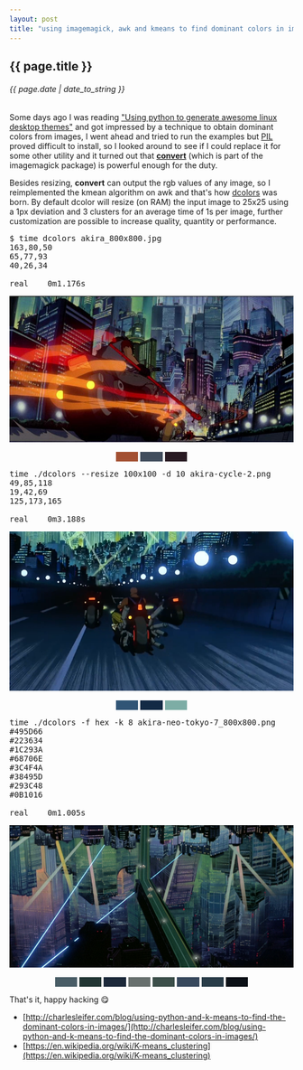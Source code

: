 ```yaml
---
layout: post
title: "using imagemagick, awk and kmeans to find dominant colors in images"
---
```


## {{ page.title }}

###### {{ page.date | date_to_string }}

Some days ago I was reading ["Using python to generate awesome linux desktop themes"](http://charlesleifer.com/blog/using-python-to-generate-awesome-linux-desktop-themes/) and got impressed by a technique to obtain dominant colors from images, I went ahead and tried to run the examples but [PIL](http://www.pythonware.com/products/pil/) proved difficult to install, so I looked around to see if I could replace it for some other utility and it turned out that [**convert**](http://www.imagemagick.org/script/convert.php) (which is part of the imagemagick package) is powerful enough for the duty.

Besides resizing, **convert** can output the rgb values of any image, so I reimplemented the kmean algorithm on awk and that's how [dcolors](https://raw.githubusercontent.com/chilicuil/learn/master/sh/tools/dcolors) was born. By default dcolor will resize (on RAM) the input image to 25x25 using a 1px deviation and 3 clusters for an average time of 1s per image, further customization are possible to increase quality, quantity or performance.

<pre class="lyric">
$ time dcolors akira_800x800.jpg
163,80,50
65,77,93
40,26,34

real    0m1.176s
</pre>
**[![](/assets/img/akira_800x800.jpg)](/assets/img/akira_800x800.jpg)**
<center>
<span style="background-color: #a35032">&nbsp;&nbsp;&nbsp;&nbsp;&nbsp;&nbsp;&nbsp;&nbsp;&nbsp;&nbsp;</span>
<span style="background-color: #414d5d">&nbsp;&nbsp;&nbsp;&nbsp;&nbsp;&nbsp;&nbsp;&nbsp;&nbsp;&nbsp;</span>
<span style="background-color: #281a22">&nbsp;&nbsp;&nbsp;&nbsp;&nbsp;&nbsp;&nbsp;&nbsp;&nbsp;&nbsp;</span>
</center>
<p></p>

<pre class="lyric">
time ./dcolors --resize 100x100 -d 10 akira-cycle-2.png
49,85,118
19,42,69
125,173,165

real    0m3.188s
</pre>
**[![](/assets/img/akira-cycle-2_800x800.png)](/assets/img/akira-cycle-2_800x800.png)**
<center>
<span style="background-color: #315576">&nbsp;&nbsp;&nbsp;&nbsp;&nbsp;&nbsp;&nbsp;&nbsp;&nbsp;&nbsp;</span>
<span style="background-color: #132a45">&nbsp;&nbsp;&nbsp;&nbsp;&nbsp;&nbsp;&nbsp;&nbsp;&nbsp;&nbsp;</span>
<span style="background-color: #7dada5">&nbsp;&nbsp;&nbsp;&nbsp;&nbsp;&nbsp;&nbsp;&nbsp;&nbsp;&nbsp;</span>
</center>
<p></p>

<pre class="lyric">
time ./dcolors -f hex -k 8 akira-neo-tokyo-7_800x800.png
#495D66
#223634
#1C293A
#68706E
#3C4F4A
#38495D
#293C48
#0B1016

real    0m1.005s
</pre>
**[![](/assets/img/akira-neo-tokyo-7_800x800.png)](/assets/img/akira-neo-tokyo-7_800x800.png)**
<center>
<span style="background-color: #495D66">&nbsp;&nbsp;&nbsp;&nbsp;&nbsp;&nbsp;&nbsp;&nbsp;&nbsp;&nbsp;</span>
<span style="background-color: #223634">&nbsp;&nbsp;&nbsp;&nbsp;&nbsp;&nbsp;&nbsp;&nbsp;&nbsp;&nbsp;</span>
<span style="background-color: #1C293A">&nbsp;&nbsp;&nbsp;&nbsp;&nbsp;&nbsp;&nbsp;&nbsp;&nbsp;&nbsp;</span>
<span style="background-color: #68706E">&nbsp;&nbsp;&nbsp;&nbsp;&nbsp;&nbsp;&nbsp;&nbsp;&nbsp;&nbsp;</span>
<span style="background-color: #3C4F4A">&nbsp;&nbsp;&nbsp;&nbsp;&nbsp;&nbsp;&nbsp;&nbsp;&nbsp;&nbsp;</span>
<span style="background-color: #38495D">&nbsp;&nbsp;&nbsp;&nbsp;&nbsp;&nbsp;&nbsp;&nbsp;&nbsp;&nbsp;</span>
<span style="background-color: #293C48">&nbsp;&nbsp;&nbsp;&nbsp;&nbsp;&nbsp;&nbsp;&nbsp;&nbsp;&nbsp;</span>
<span style="background-color: #0B1016">&nbsp;&nbsp;&nbsp;&nbsp;&nbsp;&nbsp;&nbsp;&nbsp;&nbsp;&nbsp;</span>
</center>

That's it, happy hacking &#128523;

- [http://charlesleifer.com/blog/using-python-and-k-means-to-find-the-dominant-colors-in-images/](http://charlesleifer.com/blog/using-python-and-k-means-to-find-the-dominant-colors-in-images/)
- [https://en.wikipedia.org/wiki/K-means_clustering](https://en.wikipedia.org/wiki/K-means_clustering)
